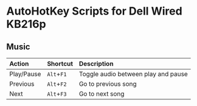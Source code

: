 # AutoHotKey Scripts for Dell Wired KB216p

## Music

| Action     | Shortcut   | Description                         |
| :--------- | :--------- | :---------------------------------- |
| Play/Pause | `Alt`+`F1` | Toggle audio between play and pause |
| Previous   | `Alt`+`F2` | Go to previous song                 |
| Next       | `Alt`+`F3` | Go to next song                     |
